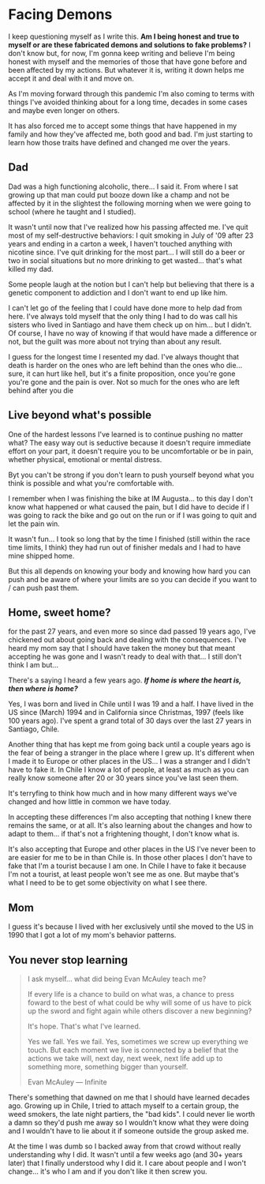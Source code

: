 # Facing Demons

I keep questioning myself as I write this. **Am I being honest and true to myself or are these fabricated demons and solutions to fake problems?** I don't know but, for now, I'm gonna keep writing and believe I'm being honest with myself and the memories of those that have gone before and been affected by my actions. But whatever it is, writing it down helps me accept it and deal with it and move on.

As I'm moving forward through this pandemic I'm also coming to terms with things I've avoided thinking about for a long time, decades in some cases and maybe even longer on others.

It has also forced me to accept some things that have happened in my family and how they've affected me, both good and bad. I'm just starting to learn how those traits have defined and changed me over the years.

## Dad

Dad was a high functioning alcoholic, there... I said it. From where I sat growing up that man could put booze down like a champ and not be affected by it in the slightest the following morning when we were going to school (where he taught and I studied).

It wasn't until now that I've realized how his passing affected me. I've quit most of my self-destructive behaviors: I quit smoking in July of '09 after 23 years and ending in a carton a week, I haven't touched anything with nicotine since. I've quit drinking for the most part... I will still do a beer or two in social situations but no more drinking to get wasted... that's what killed my dad.

Some people laugh at the notion but I can't help but believing that there is a genetic component to addiction and I don't want to end up like him.

I can't let go of the feeling that I could have done more to help dad from here. I've always told myself that the only thing I had to do was call his sisters who lived in Santiago and have them check up on him... but I didn't. Of course, I have no way of knowing if that would have made a difference or not, but the guilt was more about not trying than about any result.

I guess for the longest time I resented my dad. I've always thought that death is harder on the ones who are left behind than the ones who die... sure, it can hurt like hell, but it's a finite proposition, once you're gone you're gone and the pain is over. Not so much for the ones who are left behind after you die

## Live beyond what's possible

One of the hardest lessons I've learned is to continue pushing no matter what? The easy way out is seductive because it doesn't require immediate effort on your part, it doesn't require you to be uncomfortable or be in pain, whether physical, emotional or mental distress.

Byt you can't be strong if you don't learn to push yourself beyond what you think is possible and what you're comfortable with.

I remember when I was finishing the bike at IM Augusta... to this day I don't know what happened or what caused the pain, but I did have to decide if I was going to rack the bike and go out on the run or if I was going to quit and let the pain win.

It wasn't fun... I took so long that by the time I finished (still within the race time limits, I think) they had run out of finisher medals and I had to have mine shipped home.

But this all depends on knowing your body and knowing how hard you can push and be aware of where your limits are so you can decide if you want to / can push past them.

## Home, sweet home?

for the past 27 years, and even more so since dad passed 19 years ago, I've chickened out about going back and dealing with the consequences. I've heard my mom say that I should have taken the money but that meant accepting he was gone and I wasn't ready to deal with that... I still don't think I am but...

There's a saying I heard a few years ago. ***If home is where the heart is, then where is home?***

Yes, I was born and lived in Chile until I was 19 and a half. I have lived in the US since (March) 1994 and in California since Christmas, 1997 (feels like 100 years ago). I've spent a grand total of 30 days over the last 27 years in Santiago, Chile.

Another thing that has kept me from going back until a couple years ago is the fear of being a stranger in the place where I grew up. It's different when I made it to Europe or other places in the US... I was a stranger and I didn't have to fake it. In Chile I know a lot of people, at least as much as you can really know someone after 20 or 30 years since you've last seen them.

It's terryfing to think how much and in how many different ways we've changed and how little in common we have today.

In accepting these differences I'm also accepting that nothing I knew there remains the same, or at all. It's also learning about the changes and how to adapt to them... if that's not a frightening thought, I don't know what is.

It's also accepting that Europe and other places in the US I've never been to are easier for me to be in than Chile is. In those other places I don't have to fake that I'm a tourist because I am one. In Chile I have to fake it because I'm not a tourist, at least people won't see me as one. But maybe that's what I need to be to get some objectivity on what I see there.

## Mom

I guess it's because I lived with her exclusively until she moved to the US in 1990 that I got a lot of my mom's behavior patterns.

## You never stop learning

> I ask myself... what did being Evan McAuley teach me?
>
> If every life is a chance to build on what was, a chance to press foward to the best of what could be why will some of us have to pick up the sword and fight again while others discover a new beginning?
>
> It's hope. That's what I've learned.
>
> Yes we fall. Yes we fail. Yes, sometimes we screw up everything we touch. But each moment we live is connected by a belief that the actions we take will, next day, next week, next life add up to something more, something bigger than yourself.
>
> Evan McAuley &mdash; Infinite

There's something that dawned on me that I should have learned decades ago. Growing up in Chile, I tried to attach myself to a certain group, the weed smokers, the late night partiers, the "bad kids". I could never lie worth a damn so they'd push me away so I wouldn't know what they were doing and I wouldn't have to lie about it if someone outside the group asked me.

At the time I was dumb so I backed away from that crowd without really understanding why I did. It wasn't until a few weeks ago (and 30+ years later) that I finally understood why I did it. I care about people and I won't change... it's who I am and if you don't like it then screw you.
